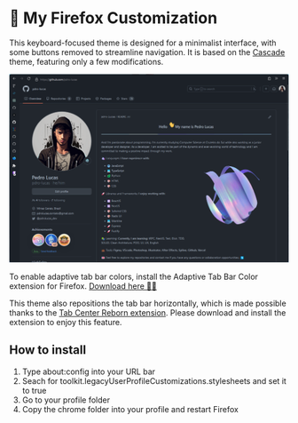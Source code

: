 # 🦊 My Firefox Customization

This keyboard-focused theme is designed for a minimalist interface, with some buttons removed to streamline navigation. It is based on the [Cascade](https://github.com/andreasgrafen/cascade) theme, featuring only a few modifications.

![](chrome/preview.png)

To enable adaptive tab bar colors, install the Adaptive Tab Bar Color extension for Firefox. 
[Download here 🎨🔗](https://github.com/easonwong-de/Adaptive-Tab-Bar-Color)

This theme also repositions the tab bar horizontally, which is made possible thanks to the [Tab Center Reborn extension](https://addons.mozilla.org/en-GB/firefox/addon/tabcenter-reborn/). Please download and install the extension to enjoy this feature.

## How to install
1. Type about:config into your URL bar
2. Seach for toolkit.legacyUserProfileCustomizations.stylesheets and set it to true
3. Go to your profile folder
4. Copy the chrome folder into your profile and restart Firefox
